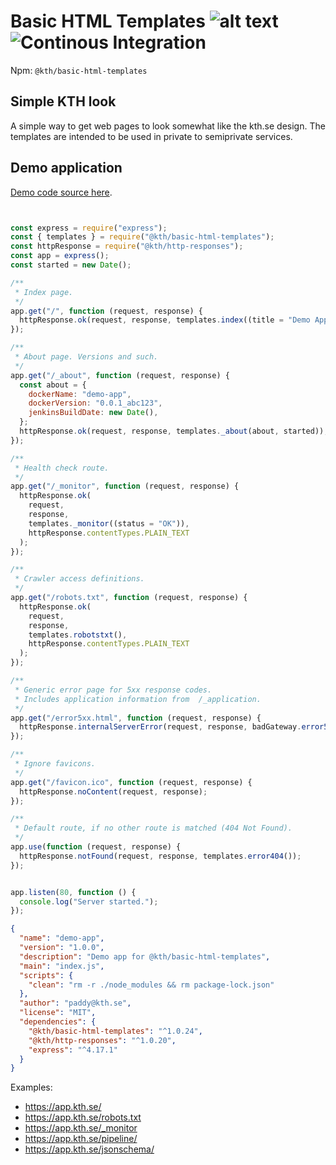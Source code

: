 # Basic HTML Templates ![alt text](https://api.travis-ci.org/KTH/basic-html-templates.svg?branch=master) ![Continous Integration](https://github.com/KTH/basic-html-templates/actions/workflows/main.yml/badge.svg)

Npm: `@kth/basic-html-templates`

## Simple KTH look
A simple way to get web pages to look somewhat like the kth.se design. The templates are intended to be used in private to semiprivate services.

## Demo application

[Demo code source here](https://github.com/KTH/basic-html-templates/tree/master/demo-app/).

```javascript


const express = require("express");
const { templates } = require("@kth/basic-html-templates");
const httpResponse = require("@kth/http-responses");
const app = express();
const started = new Date();

/**
 * Index page.
 */
app.get("/", function (request, response) {
  httpResponse.ok(request, response, templates.index((title = "Demo App")));
});

/**
 * About page. Versions and such.
 */
app.get("/_about", function (request, response) {
  const about = {
    dockerName: "demo-app",
    dockerVersion: "0.0.1_abc123",
    jenkinsBuildDate: new Date(),
  };
  httpResponse.ok(request, response, templates._about(about, started));
});

/**
 * Health check route.
 */
app.get("/_monitor", function (request, response) {
  httpResponse.ok(
    request,
    response,
    templates._monitor((status = "OK")),
    httpResponse.contentTypes.PLAIN_TEXT
  );
});

/**
 * Crawler access definitions.
 */
app.get("/robots.txt", function (request, response) {
  httpResponse.ok(
    request,
    response,
    templates.robotstxt(),
    httpResponse.contentTypes.PLAIN_TEXT
  );
});

/**
 * Generic error page for 5xx response codes.
 * Includes application information from  /_application.
 */
app.get("/error5xx.html", function (request, response) {
  httpResponse.internalServerError(request, response, badGateway.error5xx());
});

/**
 * Ignore favicons.
 */
app.get("/favicon.ico", function (request, response) {
  httpResponse.noContent(request, response);
});

/**
 * Default route, if no other route is matched (404 Not Found).
 */
app.use(function (request, response) {
  httpResponse.notFound(request, response, templates.error404());
});


app.listen(80, function () {
  console.log("Server started.");
});


```

```json
{
  "name": "demo-app",
  "version": "1.0.0",
  "description": "Demo app for @kth/basic-html-templates",
  "main": "index.js",
  "scripts": {
    "clean": "rm -r ./node_modules && rm package-lock.json"
  },
  "author": "paddy@kth.se",
  "license": "MIT",
  "dependencies": {
    "@kth/basic-html-templates": "^1.0.24",
    "@kth/http-responses": "^1.0.20",
    "express": "^4.17.1"
  }
}

```

Examples:
- https://app.kth.se/
- https://app.kth.se/robots.txt
- https://app.kth.se/_monitor
- https://app.kth.se/pipeline/
- https://app.kth.se/jsonschema/
